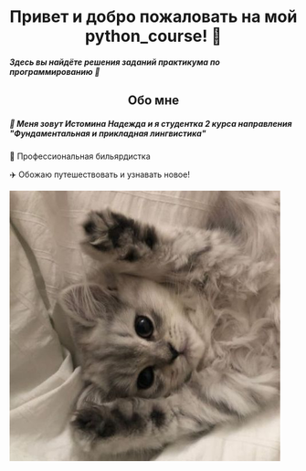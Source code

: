 <h1 align="center"> Привет и добро пожаловать на мой python_course! 🌸 </a>

##### Здесь вы найдёте решения заданий практикума по программированию 🙂

<h2 align="center"> Обо мне </a>

##### 🐥 Меня зовут Истомина Надежда и я студентка 2 курса направления "Фундаментальная и прикладная лингвистика"

🎱 Профессиональная бильярдистка

✈️ Обожаю путешествовать и узнавать новое!

![Screenshot](котик.jpg)
